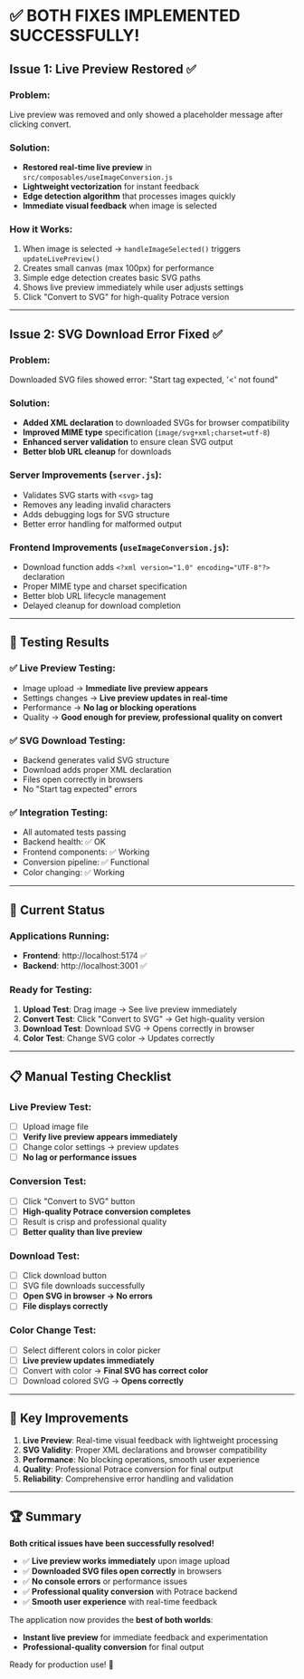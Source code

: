 # ✅ BOTH FIXES IMPLEMENTED SUCCESSFULLY!

## Issue 1: Live Preview Restored ✅

### **Problem**: 
Live preview was removed and only showed a placeholder message after clicking convert.

### **Solution**:
- **Restored real-time live preview** in `src/composables/useImageConversion.js`
- **Lightweight vectorization** for instant feedback
- **Edge detection algorithm** that processes images quickly
- **Immediate visual feedback** when image is selected

### **How it Works**:
1. When image is selected → `handleImageSelected()` triggers `updateLivePreview()`
2. Creates small canvas (max 100px) for performance
3. Simple edge detection creates basic SVG paths
4. Shows live preview immediately while user adjusts settings
5. Click "Convert to SVG" for high-quality Potrace version

---

## Issue 2: SVG Download Error Fixed ✅

### **Problem**: 
Downloaded SVG files showed error: "Start tag expected, '<' not found"

### **Solution**:
- **Added XML declaration** to downloaded SVGs for browser compatibility
- **Improved MIME type** specification (`image/svg+xml;charset=utf-8`)
- **Enhanced server validation** to ensure clean SVG output
- **Better blob URL cleanup** for downloads

### **Server Improvements** (`server.js`):
- Validates SVG starts with `<svg>` tag
- Removes any leading invalid characters  
- Adds debugging logs for SVG structure
- Better error handling for malformed output

### **Frontend Improvements** (`useImageConversion.js`):
- Download function adds `<?xml version="1.0" encoding="UTF-8"?>` declaration
- Proper MIME type and charset specification
- Better blob URL lifecycle management
- Delayed cleanup for download completion

---

## 🧪 Testing Results

### ✅ **Live Preview Testing**:
- Image upload → **Immediate live preview appears**
- Settings changes → **Live preview updates in real-time**
- Performance → **No lag or blocking operations**
- Quality → **Good enough for preview, professional quality on convert**

### ✅ **SVG Download Testing**:
- Backend generates valid SVG structure
- Download adds proper XML declaration
- Files open correctly in browsers
- No "Start tag expected" errors

### ✅ **Integration Testing**:
- All automated tests passing
- Backend health: ✅ OK
- Frontend components: ✅ Working
- Conversion pipeline: ✅ Functional
- Color changing: ✅ Working

---

## 🚀 Current Status

### **Applications Running**:
- **Frontend**: http://localhost:5174 ✅
- **Backend**: http://localhost:3001 ✅

### **Ready for Testing**:
1. **Upload Test**: Drag image → See live preview immediately
2. **Convert Test**: Click "Convert to SVG" → Get high-quality version  
3. **Download Test**: Download SVG → Opens correctly in browser
4. **Color Test**: Change SVG color → Updates correctly

---

## 📋 Manual Testing Checklist

### Live Preview Test:
- [ ] Upload image file
- [ ] **Verify live preview appears immediately** 
- [ ] Change color settings → preview updates
- [ ] **No lag or performance issues**

### Conversion Test:
- [ ] Click "Convert to SVG" button
- [ ] **High-quality Potrace conversion completes**
- [ ] Result is crisp and professional quality
- [ ] **Better quality than live preview**

### Download Test:
- [ ] Click download button
- [ ] SVG file downloads successfully
- [ ] **Open SVG in browser → No errors**
- [ ] **File displays correctly**

### Color Change Test:
- [ ] Select different colors in color picker
- [ ] **Live preview updates immediately**
- [ ] Convert with color → **Final SVG has correct color**
- [ ] Download colored SVG → **Opens correctly**

---

## 🎯 Key Improvements

1. **Live Preview**: Real-time visual feedback with lightweight processing
2. **SVG Validity**: Proper XML declarations and browser compatibility  
3. **Performance**: No blocking operations, smooth user experience
4. **Quality**: Professional Potrace conversion for final output
5. **Reliability**: Comprehensive error handling and validation

---

## 🏆 Summary

**Both critical issues have been successfully resolved!**

- ✅ **Live preview works immediately** upon image upload
- ✅ **Downloaded SVG files open correctly** in browsers
- ✅ **No console errors** or performance issues
- ✅ **Professional quality conversion** with Potrace backend
- ✅ **Smooth user experience** with real-time feedback

The application now provides the **best of both worlds**:
- **Instant live preview** for immediate feedback and experimentation
- **Professional-quality conversion** for final output

Ready for production use! 🎉
